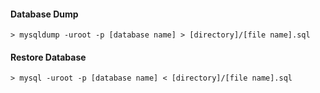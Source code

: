 #### Database Dump

```shell
> mysqldump -uroot -p [database name] > [directory]/[file name].sql
```

#### Restore Database

```shell
> mysql -uroot -p [database name] < [directory]/[file name].sql
```

